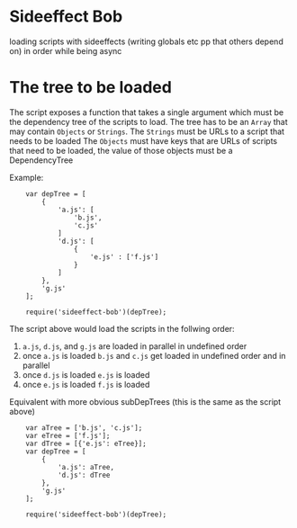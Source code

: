 # Sideeffect Bob

loading scripts with sideeffects (writing globals etc pp that others depend on) in order while being async

# The tree to be loaded
The script exposes a function that takes a single argument which must be the dependency tree of the scripts to load.
The tree has to be an `Array` that may contain `Objects` or `Strings`.
The `Strings` must be URLs to a script that needs to be loaded
The `Objects` must have keys that are URLs of scripts that need to be loaded, the value of those objects must be a DependencyTree

Example:
```
    var depTree = [
        {
            'a.js': [
                'b.js',
                'c.js'
            ]
            'd.js': [
                {
                    'e.js' : ['f.js']
                }
            ]
        },
        'g.js'
    ];

    require('sideeffect-bob')(depTree);
```
The script above would load the scripts in the follwing order:

 1. `a.js`, `d.js`, and `g.js` are loaded in parallel in undefined order
 2. once `a.js` is loaded `b.js` and `c.js` get loaded in undefined order and in parallel
 3. once `d.js` is loaded `e.js` is loaded
 4. once `e.js` is loaded `f.js` is loaded

Equivalent with more obvious subDepTrees (this is the same as the script above)
```
    var aTree = ['b.js', 'c.js'];
    var eTree = ['f.js'];
    var dTree = [{'e.js': eTree}];
    var depTree = [
        {
            'a.js': aTree,
            'd.js': dTree
        },
        'g.js'
    ];

    require('sideeffect-bob')(depTree);
```
